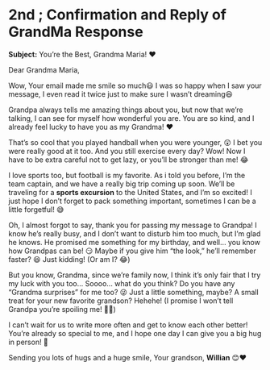 **2nd** ; **Confirmation and Reply of GrandMa Response** 
====================================


**Subject:** You’re the Best, Grandma Maria! ❤️

Dear Grandma Maria,

Wow, Your email made me smile so much😃 I was so happy when I saw your message, I even read it twice just to make sure I wasn’t dreaming😆

Grandpa always tells me amazing things about you, but now that we’re talking, I can see for myself how wonderful you are. You are so kind, and I already feel lucky to have you as my Grandma! ❤️

That’s so cool that you played handball when you were younger, 😲 I bet you were really good at it too. And you still exercise every day? Wow! Now I have to be extra careful not to get lazy, or you’ll be stronger than me! 😂

I love sports too, but football is my favorite. As i told you before, I’m the team captain, and we have a really big trip coming up soon. We’ll be traveling for a **sports excursion** to the United States, and I’m so excited! I just hope I don’t forget to pack something important, sometimes I can be a little forgetful! 😅

Oh, I almost forgot to say, thank you for passing my message to Grandpa! I know he’s really busy, and I don’t want to disturb him too much, but I’m glad he knows. He promised me something for my birthday, and well… you know how Grandpas can be! 😏 Maybe if you give him “the look,” he’ll remember faster? 😆 Just kidding! (Or am I? 😂)

But you know, Grandma, since we’re family now, I think it’s only fair that I try my luck with you too… Soooo… what do you think? Do you have any “Grandma surprises” for me too? 😜 Just a little something, maybe? A small treat for your new favorite grandson? Hehehe! (I promise I won’t tell Grandpa you’re spoiling me! 🤫😂)

I can’t wait for us to write more often and get to know each other better! You’re already so special to me, and I hope one day I can give you a big hug in person! 🤗

Sending you lots of hugs and a huge smile,
Your grandson,
**Willian** 😊❤️